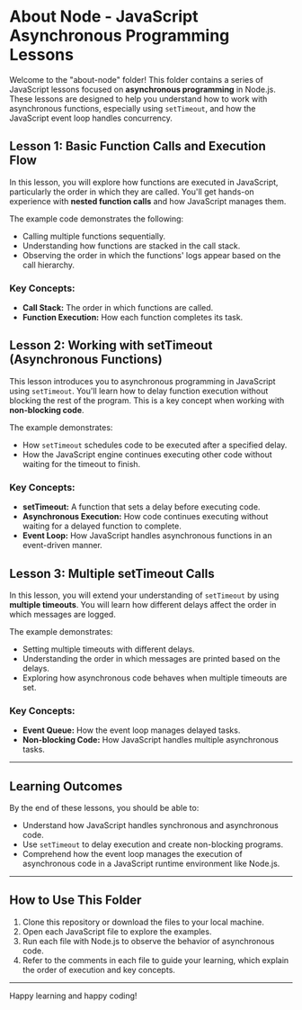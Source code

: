 # About Node - JavaScript Asynchronous Programming Lessons

Welcome to the "about-node" folder! This folder contains a series of JavaScript lessons focused on **asynchronous programming** in Node.js. These lessons are designed to help you understand how to work with asynchronous functions, especially using `setTimeout`, and how the JavaScript event loop handles concurrency.

## Lesson 1: **Basic Function Calls and Execution Flow**

In this lesson, you will explore how functions are executed in JavaScript, particularly the order in which they are called. You'll get hands-on experience with **nested function calls** and how JavaScript manages them. 

The example code demonstrates the following:
- Calling multiple functions sequentially.
- Understanding how functions are stacked in the call stack.
- Observing the order in which the functions' logs appear based on the call hierarchy.

### Key Concepts:
- **Call Stack:** The order in which functions are called.
- **Function Execution:** How each function completes its task.

## Lesson 2: **Working with setTimeout (Asynchronous Functions)**

This lesson introduces you to asynchronous programming in JavaScript using `setTimeout`. You'll learn how to delay function execution without blocking the rest of the program. This is a key concept when working with **non-blocking code**.

The example demonstrates:
- How `setTimeout` schedules code to be executed after a specified delay.
- How the JavaScript engine continues executing other code without waiting for the timeout to finish.

### Key Concepts:
- **setTimeout:** A function that sets a delay before executing code.
- **Asynchronous Execution:** How code continues executing without waiting for a delayed function to complete.
- **Event Loop:** How JavaScript handles asynchronous functions in an event-driven manner.

## Lesson 3: **Multiple setTimeout Calls**

In this lesson, you will extend your understanding of `setTimeout` by using **multiple timeouts**. You will learn how different delays affect the order in which messages are logged.

The example demonstrates:
- Setting multiple timeouts with different delays.
- Understanding the order in which messages are printed based on the delays.
- Exploring how asynchronous code behaves when multiple timeouts are set.

### Key Concepts:
- **Event Queue:** How the event loop manages delayed tasks.
- **Non-blocking Code:** How JavaScript handles multiple asynchronous tasks.

---

## Learning Outcomes

By the end of these lessons, you should be able to:
- Understand how JavaScript handles synchronous and asynchronous code.
- Use `setTimeout` to delay execution and create non-blocking programs.
- Comprehend how the event loop manages the execution of asynchronous code in a JavaScript runtime environment like Node.js.

---

## How to Use This Folder

1. Clone this repository or download the files to your local machine.
2. Open each JavaScript file to explore the examples.
3. Run each file with Node.js to observe the behavior of asynchronous code.
4. Refer to the comments in each file to guide your learning, which explain the order of execution and key concepts.

---

Happy learning and happy coding!

